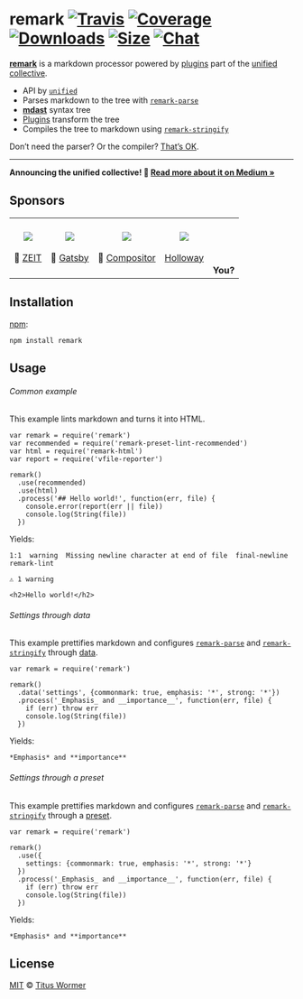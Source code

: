 remark [![Travis](https://img.shields.io/travis/remarkjs/remark/master.svg)](https://travis-ci.org/remarkjs/remark) [![Coverage](https://img.shields.io/codecov/c/github/remarkjs/remark.svg)](https://codecov.io/github/remarkjs/remark) [![Downloads](https://img.shields.io/npm/dm/remark.svg)](https://www.npmjs.com/package/remark) [![Size](https://img.shields.io/bundlephobia/minzip/remark.svg)](https://bundlephobia.com/result?p=remark) [![Chat](https://img.shields.io/badge/join%20the%20community-on%20spectrum-7b16ff.svg)](https://spectrum.chat/unified/remark)
=================================================================================================================================================================================================================================================================================================================================================================================================================================================================================================================================================================================

[**remark**](https://github.com/remarkjs/remark) is a markdown processor powered by [plugins](https://github.com/remarkjs/remark/blob/master/doc/plugins.md) part of the [unified](https://github.com/unifiedjs/unified) [collective](https://opencollective.com/unified).

-   API by [`unified`](https://github.com/unifiedjs/unified)
-   Parses markdown to the tree with [`remark-parse`](https://github.com/remarkjs/remark/blob/master/packages/remark-parse)
-   [**mdast**](https://github.com/syntax-tree/mdast) syntax tree
-   [Plugins](https://github.com/remarkjs/remark/blob/master/doc/plugins.md) transform the tree
-   Compiles the tree to markdown using [`remark-stringify`](https://github.com/remarkjs/remark/blob/master/packages/remark-stringify)

Don’t need the parser? Or the compiler? [That’s OK](https://github.com/unifiedjs/unified#usage).

------------------------------------------------------------------------

**Announcing the unified collective! 🎉 [Read more about it on Medium »](https://medium.com/unifiedjs/collectively-evolving-through-crowdsourcing-22c359ea95cc)**

Sponsors
--------

<table><tbody><tr class="odd"><td style="text-align: center;"><a href="https://zeit.co"><img src="https://avatars1.githubusercontent.com/u/14985020?s=400&amp;v=4" /></a><br />
<br />
🥇 <a href="https://zeit.co">ZEIT</a></td><td style="text-align: center;"><a href="https://www.gatsbyjs.org"><img src="https://avatars1.githubusercontent.com/u/12551863?s=400&amp;v=4" /></a><br />
<br />
🥇 <a href="https://www.gatsbyjs.org">Gatsby</a></td><td style="text-align: center;"><a href="https://compositor.io"><img src="https://avatars1.githubusercontent.com/u/19245838?s=400&amp;v=4" /></a><br />
<br />
🥉 <a href="https://compositor.io">Compositor</a></td><td style="text-align: center;"><a href="https://www.holloway.com"><img src="https://avatars1.githubusercontent.com/u/35904294?s=400&amp;v=4" /></a><br />
<br />
<a href="https://www.holloway.com">Holloway</a></td><td style="text-align: center;"><br />
<br />
<br />
<br />
<strong>You?</strong></td></tr></tbody></table>

Installation
------------

[npm](https://docs.npmjs.com/cli/install):

    npm install remark

Usage
-----

###### Common example

This example lints markdown and turns it into HTML.

    var remark = require('remark')
    var recommended = require('remark-preset-lint-recommended')
    var html = require('remark-html')
    var report = require('vfile-reporter')

    remark()
      .use(recommended)
      .use(html)
      .process('## Hello world!', function(err, file) {
        console.error(report(err || file))
        console.log(String(file))
      })

Yields:

    1:1  warning  Missing newline character at end of file  final-newline  remark-lint

    ⚠ 1 warning

    <h2>Hello world!</h2>

###### Settings through data

This example prettifies markdown and configures [`remark-parse`](https://github.com/remarkjs/remark/blob/master/packages/remark-parse) and [`remark-stringify`](https://github.com/remarkjs/remark/blob/master/packages/remark-stringify) through [data](https://github.com/unifiedjs/unified#processordatakey-value).

    var remark = require('remark')

    remark()
      .data('settings', {commonmark: true, emphasis: '*', strong: '*'})
      .process('_Emphasis_ and __importance__', function(err, file) {
        if (err) throw err
        console.log(String(file))
      })

Yields:

    *Emphasis* and **importance**

###### Settings through a preset

This example prettifies markdown and configures [`remark-parse`](https://github.com/remarkjs/remark/blob/master/packages/remark-parse) and [`remark-stringify`](https://github.com/remarkjs/remark/blob/master/packages/remark-stringify) through a [preset](https://github.com/unifiedjs/unified#preset).

    var remark = require('remark')

    remark()
      .use({
        settings: {commonmark: true, emphasis: '*', strong: '*'}
      })
      .process('_Emphasis_ and __importance__', function(err, file) {
        if (err) throw err
        console.log(String(file))
      })

Yields:

    *Emphasis* and **importance**

License
-------

[MIT](https://github.com/remarkjs/remark/blob/master/license) © [Titus Wormer](https://wooorm.com)
